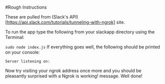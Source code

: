 #Rough Instructions

These are pulled from (Slack's API)[https://api.slack.com/tutorials/tunneling-with-ngrok] site.

To run the app type the following from your slackapp directory using the Terminal:

`sudo node index.js`
If everything goes well, the following should be printed on your console:

`Server listening on:`

Now try visiting your ngrok address once more and you should be pleasantly surprised with a Ngrok is working! message. Well done!
